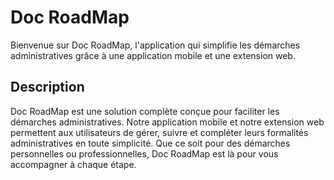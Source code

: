 # Doc RoadMap

Bienvenue sur Doc RoadMap, l'application qui simplifie les démarches administratives grâce à une application mobile et une extension web.

## Description
Doc RoadMap est une solution complète conçue pour faciliter les démarches administratives. Notre application mobile et notre extension web permettent aux utilisateurs de gérer, suivre et compléter leurs formalités administratives en toute simplicité. Que ce soit pour des démarches personnelles ou professionnelles, Doc RoadMap est là pour vous accompagner à chaque étape.
